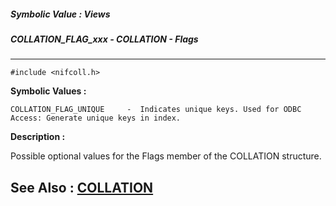 ##### Symbolic Value : Views
##### COLLATION_FLAG_xxx - COLLATION - Flags
---
```
#include <nifcoll.h>
```

**Symbolic Values :**

	COLLATION_FLAG_UNIQUE	  -  Indicates unique keys. Used for ODBC Access: Generate unique keys in index.


**Description :**

Possible optional values for the Flags member of the COLLATION structure.


**See Also :**
[COLLATION](/domino-c-api-docs/reference/Data/COLLATION)
---
